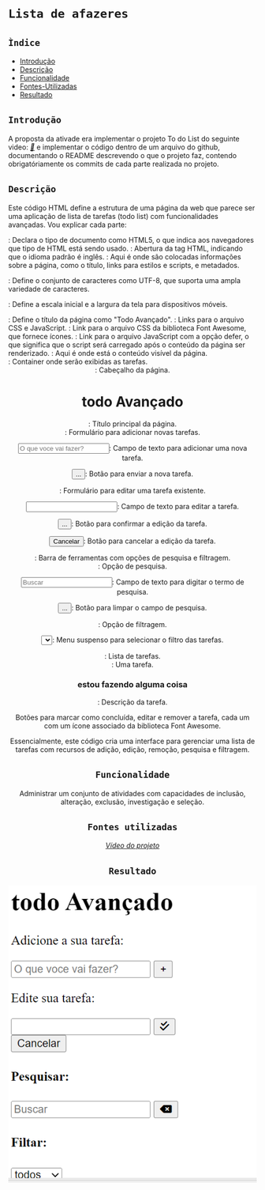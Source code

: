 # `Lista de afazeres` 

## `Ìndice`

* [Introdução](#introdução)
* [Descrição](#descrição)
* [Funcionalidade](#funcionalidade)
* [Fontes-Utilizadas](#fontes-utilizadas)
* [Resultado](#resultado)



## `Introdução`
 A proposta da ativade era implementar o projeto To do List do seguinte video: [*🎥*](https://pucpredu-my.sharepoint.com/:v:/g/personal/leonardo_sidon_grupomarista_org_br/EdvhW1dXIchOgj76IU7ONr0B-Uc3xzANnbKjCdsngCOShA?e=KNchln)
e implementar o código dentro de um arquivo do github, documentando o README descrevendo o que o projeto faz, contendo obrigatóriamente os commits de cada parte realizada no projeto.

## `Descrição`
Este código HTML define a estrutura de uma página da web que parece ser uma aplicação de lista de tarefas (todo list) com funcionalidades avançadas. Vou explicar cada parte:

<!DOCTYPE html>: Declara o tipo de documento como HTML5, o que indica aos navegadores que tipo de HTML está sendo usado.

<html lang="en">: Abertura da tag HTML, indicando que o idioma padrão é inglês.

<head>: Aqui é onde são colocadas informações sobre a página, como o título, links para estilos e scripts, e metadados.

<meta charset="UTF-8">: Define o conjunto de caracteres como UTF-8, que suporta uma ampla variedade de caracteres.

<meta name="viewport" content="width=device-width, initial-scale=1.0">: Define a escala inicial e a largura da tela para dispositivos móveis.

<title>Todo Avançado</title>: Define o título da página como "Todo Avançado".

<link rel="js/scripts.js" href="css/styles.css">: Links para o arquivo CSS e JavaScript.

<link rel="stylesheet" href="https://cdnjs.cloudflare.com/ajax/libs/font-awesome/6.5.2/css/all.min.css" integrity="..." crossorigin="anonymous" referrerpolicy="no-referrer" />: Link para o arquivo CSS da biblioteca Font Awesome, que fornece ícones.

<script src="js/scripts.js" defer></script>: Link para o arquivo JavaScript com a opção defer, o que significa que o script será carregado após o conteúdo da página ser renderizado.

<body>: Aqui é onde está o conteúdo visível da página.

<div class="todo-container"></div>: Container onde serão exibidas as tarefas.

<header>: Cabeçalho da página.

<h1>todo Avançado</h1>: Título principal da página.
<form id="todo-form">: Formulário para adicionar novas tarefas.

<input type="text" id="todo input" placeholder="O que voce vai fazer?"/>: Campo de texto para adicionar uma nova tarefa.

<button type="submit">...</button>: Botão para enviar a nova tarefa.

<form id="edit-form">: Formulário para editar uma tarefa existente.

<input type="text" id="edit-input">: Campo de texto para editar a tarefa.

<button type="submit">...</button>: Botão para confirmar a edição da tarefa.

<button id="cancel-edit-btn">Cancelar</button>: Botão para cancelar a edição da tarefa.

<div id="toolbar">: Barra de ferramentas com opções de pesquisa e filtragem.

<div id="search">: Opção de pesquisa.

<input type="text" id="search-input" placeholder="Buscar">: Campo de texto para digitar o termo de pesquisa.

<button id="erase-button">...</button>: Botão para limpar o campo de pesquisa.

<div id="filtrer">: Opção de filtragem.

<select id="filter-select">...</select>: Menu suspenso para selecionar o filtro das tarefas.
<div id="todo-list">: Lista de tarefas.

<div class="todo">: Uma tarefa.

<h3>estou fazendo alguma coisa</h3>: Descrição da tarefa.

Botões para marcar como concluída, editar e remover a tarefa, cada um com um ícone associado da biblioteca Font Awesome.

Essencialmente, este código cria uma interface para gerenciar uma lista de tarefas com recursos de adição, edição, remoção, pesquisa e filtragem.

## `Funcionalidade`
Administrar um conjunto de atividades com capacidades de inclusão, alteração, exclusão, investigação e seleção.

## `Fontes utilizadas`
[*Vídeo do projeto*](https://pucpredu-my.sharepoint.com/:v:/g/personal/leonardo_sidon_grupomarista_org_br/EdvhW1dXIchOgj76IU7ONr0B-Uc3xzANnbKjCdsngCOShA?e=KNchln)

## `Resultado`
![Resultado](img/resultado.png)